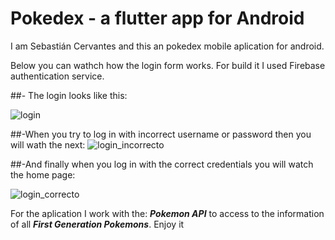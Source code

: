# Pokedex - a flutter app for Android

I am Sebastián Cervantes and this an pokedex mobile aplication for android.

Below you can wathch how the login form works. For build it I used Firebase authentication service.


##- The login looks like this:

![login](https://github.com/Sebascerboni/pokedex/assets/90151064/d558f1a1-47fc-49c8-a3ff-a8b6c46c52ed)

##-When you try to log in with incorrect username or password then you will wath the next:
![login_incorrecto](https://github.com/Sebascerboni/pokedex/assets/90151064/a5e450e4-7649-4b8a-b95c-3dbb17d6772c)

##-And finally when you log in with the correct credentials you will watch the home page:

![login_correcto](https://github.com/Sebascerboni/pokedex/assets/90151064/1d7e4baa-bd09-4e3d-a264-60c1479e573a)


For the aplication I work with the: **_Pokemon API_** to access to the information of all **_First Generation Pokemons_**. Enjoy it
